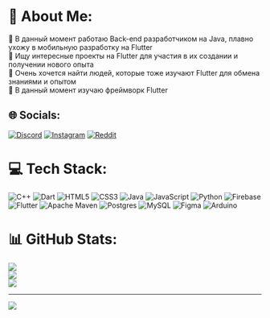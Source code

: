 # 💫 About Me:
🔭 В данный момент работаю Back-end разработчиком на Java, плавно ухожу в мобильную разработку на Flutter<br>👯 Ищу интересные проекты на Flutter для участия в их создании и получении нового опыта<br>🤝 Очень хочется найти людей, которые тоже изучают Flutter для обмена знаниями и опытом<br>🌱 В данный момент изучаю фреймворк Flutter


## 🌐 Socials:
[![Discord](https://img.shields.io/badge/Discord-%237289DA.svg?logo=discord&logoColor=white)](https://discord.gg/#1712) [![Instagram](https://img.shields.io/badge/Instagram-%23E4405F.svg?logo=Instagram&logoColor=white)](https://instagram.com/@mavericketoff) [![Reddit](https://img.shields.io/badge/Reddit-%23FF4500.svg?logo=Reddit&logoColor=white)](https://reddit.com/user/mavericketoff) 

# 💻 Tech Stack:
![C++](https://img.shields.io/badge/c++-%2300599C.svg?style=for-the-badge&logo=c%2B%2B&logoColor=white) ![Dart](https://img.shields.io/badge/dart-%230175C2.svg?style=for-the-badge&logo=dart&logoColor=white) ![HTML5](https://img.shields.io/badge/html5-%23E34F26.svg?style=for-the-badge&logo=html5&logoColor=white) ![CSS3](https://img.shields.io/badge/css3-%231572B6.svg?style=for-the-badge&logo=css3&logoColor=white) ![Java](https://img.shields.io/badge/java-%23ED8B00.svg?style=for-the-badge&logo=java&logoColor=white) ![JavaScript](https://img.shields.io/badge/javascript-%23323330.svg?style=for-the-badge&logo=javascript&logoColor=%23F7DF1E) ![Python](https://img.shields.io/badge/python-3670A0?style=for-the-badge&logo=python&logoColor=ffdd54) ![Firebase](https://img.shields.io/badge/firebase-%23039BE5.svg?style=for-the-badge&logo=firebase) ![Flutter](https://img.shields.io/badge/Flutter-%2302569B.svg?style=for-the-badge&logo=Flutter&logoColor=white) ![Apache Maven](https://img.shields.io/badge/Apache%20Maven-C71A36?style=for-the-badge&logo=Apache%20Maven&logoColor=white) ![Postgres](https://img.shields.io/badge/postgres-%23316192.svg?style=for-the-badge&logo=postgresql&logoColor=white) ![MySQL](https://img.shields.io/badge/mysql-%2300f.svg?style=for-the-badge&logo=mysql&logoColor=white) 	![Figma](https://img.shields.io/badge/figma-%23F24E1E.svg?style=for-the-badge&logo=figma&logoColor=white) ![Arduino](https://img.shields.io/badge/-Arduino-00979D?style=for-the-badge&logo=Arduino&logoColor=white)
# 📊 GitHub Stats:
![](https://github-readme-stats.vercel.app/api?username=mavericketoff&theme=dark&hide_border=false&include_all_commits=false&count_private=false)<br/>
![](https://github-readme-streak-stats.herokuapp.com/?user=mavericketoff&theme=dark&hide_border=false)<br/>
![](https://github-readme-stats.vercel.app/api/top-langs/?username=mavericketoff&theme=dark&hide_border=false&include_all_commits=false&count_private=false&layout=compact)

---
[![](https://visitcount.itsvg.in/api?id=mavericketoff&icon=5&color=11)](https://visitcount.itsvg.in)

<!-- Proudly created with GPRM ( https://gprm.itsvg.in ) -->
